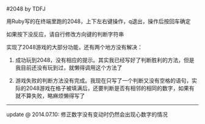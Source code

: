 #2048 by TDFJ  

用Ruby写的在终端里跑的2048，上下左右键操作，q退出，操作后按回车确定  

如果按下没反应，请自行修改方向键的判断字符串  

实现了2048游戏的大部分功能，还有两个地方没有解决：  

1. 成功玩到2048，没有相应的提示。其实我已经写好了判断胜利的方法，但是我目前还没有玩到过，就懒得调用这个方法了  

2. 游戏失败的判断方法没有完成。我现在只写了一个判断又没有空格的语句，实际的2048游戏在格子被填满后，还要判断是否有相邻的相同的数字，如果有就不算失败，略麻烦懒得写了  

---  

update @ 2014.07.10: 修正数字没有变动时仍然会出现心数字的情况